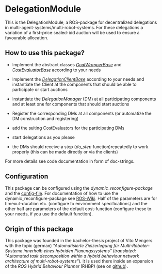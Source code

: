 # DelegationModule

This is the DelegationModule, a ROS-package for decentralized delegations in multi-agent-systems/multi-robot-systems. 
For these delegations a variation of a first-price sealed-bid auction will be used to ensure a favourable allocation.

## How to use this package?

* Implement the abstract classes [*GoalWrapperBase*](src/delegation_components/goal_wrappers.py) and
    [*CostEvaluatorBase*](src/delegation_components/cost_evaluators.py) according to your needs

* Implement the [*DelegationClientBase*](src/delegation_components/delegation_clients.py) according to your needs
    and instantiate the Client at the 
    components that should be able to participate or start auctions

* Instantiate the [*DelegationManager*](src/delegation_components/delegation_manager.py) (DM) at 
    all participating components and at least one for components
    that should start auctions
   
* Register the corresponding DMs at all components (or automatize the DM construction and registering)

* add the suiting CostEvaluators for the participating DMs

* start delegations as you please

* the DMs should receive a step (*do_step* function)repeatedly to work properly (this can be made directly or via the clients)

For more details see code documentation in form of doc-strings.

## Configuration

This package can be configured using the *dynamic_reconfigure-package* and the [config-file](cfg/DelegationManager.cfg).
For documentation of how to use the dynamic_reconfigure-package see [ROS-Wiki](http://wiki.ros.org/dynamic_reconfigure).
Half of the parameters are for timeout-duration etc. (configure to environment specifications) and the
other half are parameters of the default cost-function (configure these to your needs, if you use the default function).

## Origin of this package

This package was founded in the bachelor-thesis project of Vito Mengers with the topic (german)
*"Automatisierte Zielzerlegung für Multi-Roboter-Systeme innerhalb eines hybriden Planungssystems"*
(*translated: "Automated task decomposition within a hybrid behaviour network architecture of multi-robot-systems"*).
It is used there inside an expansion of the *ROS Hybrid Behaviour Planner* (RHBP) 
(see on [github](https://github.com/ros-hybrid-behaviour-planner/rhbp)).
 